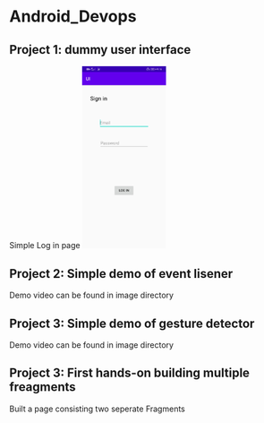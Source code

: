 # Android_Devops
<h2>Project 1: dummy user interface</h2>
Simple Log in page
<img src='https://github.com/jeff024/Android_Devops/blob/master/images/Project1_screenshot.jpg' width="150">

<h2>Project 2: Simple demo of event lisener</h2>
Demo video can be found in image directory

<h2>Project 3: Simple demo of gesture detector</h2>
Demo video can be found in image directory

<h2>Project 3: First hands-on building multiple freagments</h2>
Built a page consisting two seperate Fragments

